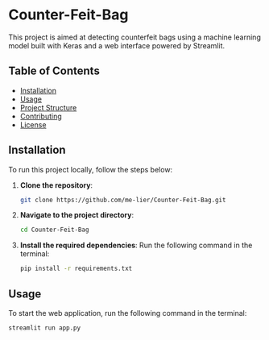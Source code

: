 # Counter-Feit-Bag

This project is aimed at detecting counterfeit bags using a machine learning model built with Keras and a web interface powered by Streamlit.

## Table of Contents

- [Installation](#installation)
- [Usage](#usage)
- [Project Structure](#project-structure)
- [Contributing](#contributing)
- [License](#license)

## Installation

To run this project locally, follow the steps below:

1. **Clone the repository**:
    ```bash
    git clone https://github.com/me-lier/Counter-Feit-Bag.git
    ```
2. **Navigate to the project directory**:
    ```bash
    cd Counter-Feit-Bag
    ```
3. **Install the required dependencies**:
    Run the following command in the terminal:
    ```bash
    pip install -r requirements.txt
    ```

## Usage

To start the web application, run the following command in the terminal:
```bash
streamlit run app.py

